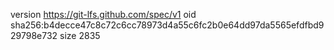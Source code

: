 version https://git-lfs.github.com/spec/v1
oid sha256:b4decce47c8c72c6cc78973d4a55c6fc2b0e64dd97da5565efdfbd929798e732
size 2835
